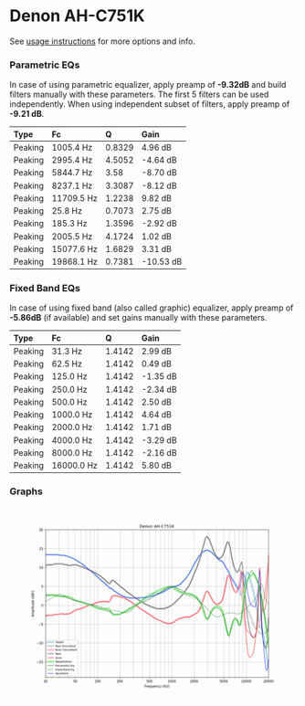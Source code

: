 # Denon AH-C751K
See [usage instructions](https://github.com/jaakkopasanen/AutoEq#usage) for more options and info.

### Parametric EQs
In case of using parametric equalizer, apply preamp of **-9.32dB** and build filters manually
with these parameters. The first 5 filters can be used independently.
When using independent subset of filters, apply preamp of **-9.21 dB**.

| Type    | Fc         |      Q | Gain      |
|:--------|:-----------|:-------|:----------|
| Peaking | 1005.4 Hz  | 0.8329 | 4.96 dB   |
| Peaking | 2995.4 Hz  | 4.5052 | -4.64 dB  |
| Peaking | 5844.7 Hz  | 3.58   | -8.70 dB  |
| Peaking | 8237.1 Hz  | 3.3087 | -8.12 dB  |
| Peaking | 11709.5 Hz | 1.2238 | 9.82 dB   |
| Peaking | 25.8 Hz    | 0.7073 | 2.75 dB   |
| Peaking | 185.3 Hz   | 1.3596 | -2.92 dB  |
| Peaking | 2005.5 Hz  | 4.1724 | 1.02 dB   |
| Peaking | 15077.6 Hz | 1.6829 | 3.31 dB   |
| Peaking | 19868.1 Hz | 0.7381 | -10.53 dB |

### Fixed Band EQs
In case of using fixed band (also called graphic) equalizer, apply preamp of **-5.86dB**
(if available) and set gains manually with these parameters.

| Type    | Fc         |      Q | Gain     |
|:--------|:-----------|:-------|:---------|
| Peaking | 31.3 Hz    | 1.4142 | 2.99 dB  |
| Peaking | 62.5 Hz    | 1.4142 | 0.49 dB  |
| Peaking | 125.0 Hz   | 1.4142 | -1.35 dB |
| Peaking | 250.0 Hz   | 1.4142 | -2.34 dB |
| Peaking | 500.0 Hz   | 1.4142 | 2.50 dB  |
| Peaking | 1000.0 Hz  | 1.4142 | 4.64 dB  |
| Peaking | 2000.0 Hz  | 1.4142 | 1.71 dB  |
| Peaking | 4000.0 Hz  | 1.4142 | -3.29 dB |
| Peaking | 8000.0 Hz  | 1.4142 | -2.16 dB |
| Peaking | 16000.0 Hz | 1.4142 | 5.80 dB  |

### Graphs
![](./Denon%20AH-C751K.png)